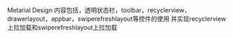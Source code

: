 Metarial Design
内容包括，透明状态栏，toolbar，recyclerview，drawerlayout，appbar，swiperefreshlayout等控件的使用
并实现recyclerview上拉加载和swiperefreshlayout上拉加载


